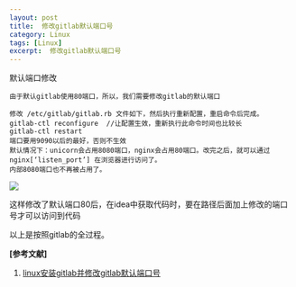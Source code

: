 ```yaml
---
layout: post
title:  修改gitlab默认端口号
category: Linux
tags: [Linux]
excerpt:  修改gitlab默认端口号
---
```

	
默认端口修改

	由于默认gitlab使用80端口，所以，我们需要修改gitlab的默认端口
	
	修改 /etc/gitlab/gitlab.rb 文件如下，然后执行重新配置，重启命令后完成。
	gitlab-ctl reconfigure  //让配置生效，重新执行此命令时间也比较长
	gitlab-ctl restart
	端口要用9090以后的最好，否则不生效
	默认情况下：unicorn会占用8080端口，nginx会占用80端口。改完之后，就可以通过nginx[‘listen_port’] 在浏览器进行访问了。
	内部8080端口也不再被占用了。

![](http://www.nangongyibin.com/assets/images/Linux/248.png)

这样修改了默认端口80后，在idea中获取代码时，要在路径后面加上修改的端口号才可以访问到代码

以上是按照gitlab的全过程。


**[参考文献]**

1. [linux安装gitlab并修改gitlab默认端口号](https://blog.csdn.net/wangyy130/article/details/85633303")



